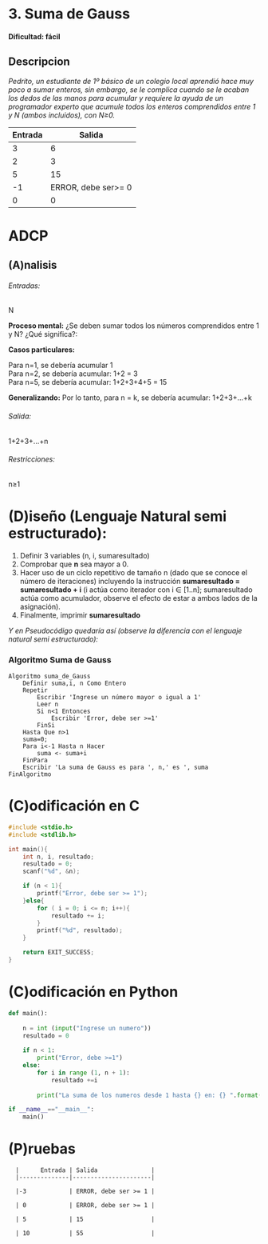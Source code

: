 # 3. Suma de Gauss 

#### Dificultad: fácil

## Descripcion
*Pedrito, un estudiante de 1º básico de un colegio local aprendió hace muy poco a sumar enteros, sin embargo, se le complica cuando se le acaban los dedos de las manos para acumular y requiere la ayuda de un programador experto que acumule todos los enteros comprendidos entre 1 y N (ambos incluidos), con N≥0.* 

| Entrada | Salida              |
|---------|---------------------|
| 3       | 6                   |
| 2       | 3                   |
| 5       | 15                  |
| -1      | ERROR, debe ser>= 0 |
| 0       | 0                   |

# ADCP

## (A)nalisis

###### Entradas:   
N 

**Proceso mental:** 
¿Se deben sumar todos los números comprendidos entre 1 y N? ¿Qué significa?:

**Casos particulares:**

Para n=1, se debería acumular 1  
Para n=2, se debería acumular: 1+2 = 3  
Para n=5, se debería acumular: 1+2+3+4+5 = 15  

**Generalizando:**
Por lo tanto, para n = k, se debería acumular: 1+2+3+...+k    

###### Salida: 
1+2+3+…+n

###### Restricciones: 
n≥1

# (D)iseño (Lenguaje Natural semi estructurado):

1.	Definir 3 variables (n, i, sumaresultado)
2.	Comprobar que **n** sea mayor a 0.
3.	Hacer uso de un ciclo repetitivo de  tamaño n (dado que se conoce el número de iteraciones) incluyendo la instrucción   **sumaresultado = sumaresultado + i**  (i actúa como iterador con i &#8712; [1..n]; sumaresultado actúa como acumulador, observe el efecto de estar a ambos lados de la asignación).
4.	Finalmente, imprimir **sumaresultado**
    
*Y en Pseudocódigo quedaría así (observe la diferencia con el lenguaje natural semi estructurado):*

### Algoritmo Suma de Gauss
```pseint
Algoritmo suma_de_Gauss
	Definir suma,i, n Como Entero
	Repetir
		Escribir 'Ingrese un número mayor o igual a 1'
		Leer n
		Si n<1 Entonces
			Escribir 'Error, debe ser >=1'
		FinSi
	Hasta Que n>1
	suma=0;
	Para i<-1 Hasta n Hacer
		suma <- suma+i
	FinPara
	Escribir 'La suma de Gauss es para ', n,' es ', suma
FinAlgoritmo
```

# (C)odificación en C
```c
#include <stdio.h>
#include <stdlib.h>

int main(){
    int n, i, resultado;
    resultado = 0;
    scanf("%d", &n);

    if (n < 1){
        printf("Error, debe ser >= 1");
    }else{
        for ( i = 0; i <= n; i++){
            resultado += i;
        }
        printf("%d", resultado);
    }

    return EXIT_SUCCESS;
}
```
# (C)odificación en Python
```py
def main():
    
    n = int (input("Ingrese un numero"))
    resultado = 0
    
    if n < 1:
        print("Error, debe >=1")
    else:
        for i in range (1, n + 1):
            resultado +=i
            
        print("La suma de los numeros desde 1 hasta {} en: {} ".format(n, resultado))

if __name__=="__main__":
    main()
```
# (P)ruebas


      |      Entrada | Salida               |
      |--------------|----------------------|
      
      |-3            | ERROR, debe ser >= 1 |
      
      | 0            | ERROR, debe ser >= 1 |
      
      | 5            | 15                   |
      
      | 10           | 55                   |

